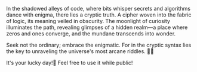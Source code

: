 In the shadowed alleys of code, where bits whisper secrets and algorithms dance with enigma, there lies a cryptic truth. A cipher woven into the fabric of logic, its meaning veiled in obscurity. The moonlight of curiosity illuminates the path, revealing glimpses of a hidden realm—a place where zeros and ones converge, and the mundane transcends into wonder.

Seek not the ordinary; embrace the enigmatic. For in the cryptic syntax lies the key to unraveling the universe's most arcane riddles. 🌙✨

It's your lucky day!🤑 Feel free to use it while public!
